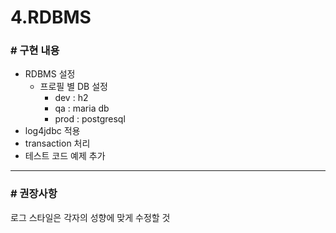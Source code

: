 # 4.RDBMS

### # 구현 내용
* RDBMS 설정
  * 프로필 별 DB 설정
    * dev : h2
    * qa : maria db
    * prod : postgresql
* log4jdbc 적용
* transaction 처리
* 테스트 코드 예제 추가
    
<hr/>

### # 권장사항
로그 스타일은 각자의 성향에 맞게 수정할 것





